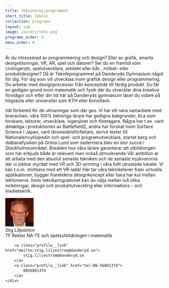 ```yaml
---
title: Teknik&shy;programmet
short_title: Teknik
collection: programs
layout: sub
image: /assets/tek1.png
programs_order: 3
menu_order: 0
---
```


Är du intresserad av programmering och design? Eller av grafik, smarta designlösningar, VR, AR, spel och datorer? Ser du en framtid som civilingenjör, spelutvecklare, arkitekt eller båt-, möbel- eller produktdesigner? Då är Teknikprogrammet på Danderyds Gymnasium något för dig. 
För dig som vill utvecklas inom grafisk design eller programmering.  Du arbetar med designprocesser från konceptidé till färdig produkt. Du får en gedigen grund inom matematik och fysik där du utvecklar dina kreativa förmågor och efter din tid här på Danderyds gymnasium läser du vidare på högskola eller universitet som KTH eller Konstfack. 

Väl förbered för de utmaningar som där ges. Vi har ett nära samarbete med branschen, våra 100% behöriga lärare har gedigna bakgrunder, bl.a som forskare, lektorer, utvecklare, ingenjörer och företagare. Några har t.ex. varit delaktiga i produktionen av Battlefield2, andra har forskat inom Surface Science i Japan, varit läromedelsförfattare, skrivit texter till Nationalencyklopedin och spel- och programutvecklare, startat berg och dalbanefysiken på Gröna Lund som sedermera blev en stor succé i Stockholmsområdet. Bredden hos våra lärare garanterar att utbildningen som här erbjuds både är relevant men också stimulerande.Vår ambition är att arbeta med den absolut senaste tekniken och de senaste mjukvarorna där vi jobbar mycket med VR och 3D-printing i våra fullt utrustade lokaler. Vi kan t.o.m. stoltsera med ett VR-labb! Här tar våra teknikelever fram virtuella applikationer, bygger framtidens designkoncept eller bara har kul mellan lektionerna.  Inom teknikprogrammet kan du välja mellan två olika inriktningar, design och produktutveckling eller informations - och medieteknik.

<div class="profile">
	<img class="profile__image" src="/assets/stig.png" alt="Stig Liljeström">
	<div class="profile__info">
		<div class="profile__title">Stig Liljeström</div>
		<div>TF Rektor NA-TE och spetsutbildningen i matematik</div>

		<a class="profile__link" href="mailto:stig.liljestrom@danderyd.se">
			stig.liljestrom@danderyd.se
		</a>
		<a class="profile__link" href="tel:08-56891374">
			0856891374
		</a>
	</div>
